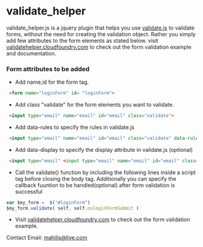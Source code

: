 # validate_helper 
  
  validate_helper.js is a jquery plugin that helps you use [validate.js](http://rickharrison.github.com/validate.js/) to validate forms, without the need for creating the validation object. Rather you simply add few attributes to the form elements as stated below.
  visit [validatehelper.cloudfoundry.com](http://validatehelper.cloudfoundry.com/) to check out the form validation example and documentation.

### Form attributes to be added 

* Add name,id for the form tag. 

```html
 <form name="loginForm" id= "loginForm">
```
* Add class "validate" for the form elements you want to validate. 

```html
 <input type="email" name="email" id="email" class="validate">
```
* Add data-rules to specify the rules in validate.js 

```html
 <input type="email" name="email" id="email" class="validate" data-rules="required|valid_email">
```
* Add data-display to specify the display attribute in validate.js (optional)

```html
 <input type="email" <input type="email" name="email" id="email" class="validate"  data-rules="required|valid_email">data-display="Email address">
```
* Call the validate() function by including the following lines inside a script tag before closing the body tag.
  Additionally you can specify the callback fuuntion to be handled(optional) after form validation is successful 

```javascript
var $my_form =  $("#loginForm")
$my_form.validate( self, self.onloginFormSubmit )
``` 

* Visit [validatehelper.cloudfoundry.com](http://validatehelper.cloudfoundry.com/) to check out the form validation example.

Contact Email: mahilis@live.com